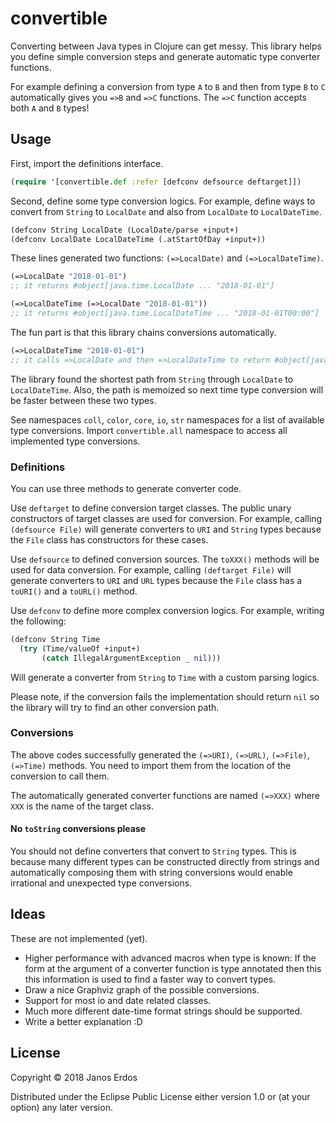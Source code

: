 # convertible

Converting between Java types in Clojure can get messy. This library helps you
define simple conversion steps and generate automatic type converter functions.

For example defining a conversion from type `A` to `B` and then from type `B` to `C` automatically
gives you `=>B` and `=>C` functions. The `=>C` function accepts both `A` and `B` types!

## Usage

First, import the definitions interface.

``` clojure
(require '[convertible.def :refer [defconv defsource deftarget]])
```

Second, define some type conversion logics. For example, define ways to convert from `String` to `LocalDate` and also from `LocalDate` to `LocalDateTime`.

``` clojure
(defconv String LocalDate (LocalDate/parse +input+)
(defconv LocalDate LocalDateTime (.atStartOfDay +input+))
```

These lines generated two functions: `(=>LocalDate)` and `(=>LocalDateTime)`.

``` clojure
(=>LocalDate "2018-01-01")
;; it returns #object[java.time.LocalDate ... "2018-01-01"]

(=>LocalDateTime (=>LocalDate "2018-01-01"))
;; it returns #object[java.time.LocalDateTime ... "2018-01-01T00:00"]
```

The fun part is that this library chains conversions automatically.

``` clojure
(=>LocalDateTime "2018-01-01")
;; it calls =>LocalDate and then =>LocalDateTime to return #object[java.time.LocalDateTime ... "2018-01-01T00:00"]
```

The library found the shortest path from `String` through `LocalDate` to `LocalDateTime`.
Also, the path is memoized so next time type conversion will be faster between these two types.

See namespaces `coll`, `color`, `core`, `io`, `str` namespaces for a list of available type conversions. Import `convertible.all` namespace to access all implemented type conversions.

### Definitions

You can use three methods to generate converter code.

Use `deftarget` to define conversion target classes. The public unary constructors
of target classes are used for conversion. For example, calling `(defsource File)` will generate converters to `URI` and `String` types because the `File` class has constructors for these cases.

Use `defsource` to defined conversion sources. The `toXXX()` methods will be used
for data conversion. For example, calling `(deftarget File)` will generate converters to `URI` and `URL` types
because the `File` class has a `toURI()` and a `toURL()` method.

Use `defconv` to define more complex conversion logics. For example, writing the following:

``` clojure
(defconv String Time
  (try (Time/valueOf +input+)
       (catch IllegalArgumentException _ nil)))
```

Will generate a converter from `String` to `Time` with a custom parsing logics.

Please note, if the conversion fails the implementation should return `nil` so the library will
try to find an other conversion path.

### Conversions

The above codes successfully generated the `(=>URI)`, `(=>URL)`, `(=>File)`, `(=>Time)` methods.
You need to import them from the location of the conversion to call them.

The automatically generated converter functions are named `(=>XXX)` where `XXX` is the name of the
target class.

#### No `toString` conversions please

You should not define converters that convert to `String` types. This is because
many different types can be constructed directly from strings and automatically
composing them with string conversions would enable irrational and unexpected
type conversions.

## Ideas

These are not implemented (yet).

- Higher performance with advanced macros when type is known: If the form at the
argument of a converter function is type annotated then this this information is
used to find a faster way to convert types.
- Draw a nice Graphviz graph of the possible conversions.
- Support for most io and date related classes.
- Much more different date-time format strings should be supported.
- Write a better explanation :D

## License

Copyright © 2018 Janos Erdos

Distributed under the Eclipse Public License either version 1.0 or (at
your option) any later version.
